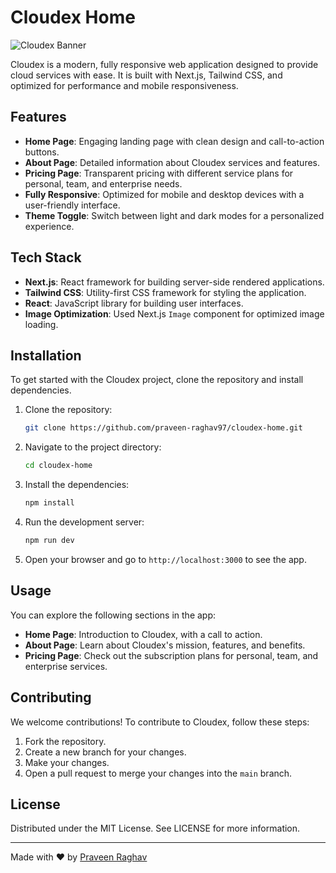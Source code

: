 # Cloudex Home

![Cloudex Banner](https://res.cloudinary.com/derlbfbjz/image/upload/v1735470243/Screenshot_2024-12-29_153425_va7elo.png)  <!-- Replace with your banner image path -->

Cloudex is a modern, fully responsive web application designed to provide cloud services with ease. It is built with Next.js, Tailwind CSS, and optimized for performance and mobile responsiveness.

## Features

- **Home Page**: Engaging landing page with clean design and call-to-action buttons.
- **About Page**: Detailed information about Cloudex services and features.
- **Pricing Page**: Transparent pricing with different service plans for personal, team, and enterprise needs.
- **Fully Responsive**: Optimized for mobile and desktop devices with a user-friendly interface.
- **Theme Toggle**: Switch between light and dark modes for a personalized experience.

## Tech Stack

- **Next.js**: React framework for building server-side rendered applications.
- **Tailwind CSS**: Utility-first CSS framework for styling the application.
- **React**: JavaScript library for building user interfaces.
- **Image Optimization**: Used Next.js `Image` component for optimized image loading.

## Installation

To get started with the Cloudex project, clone the repository and install dependencies.

1. Clone the repository:
    ```bash
    git clone https://github.com/praveen-raghav97/cloudex-home.git
    ```

2. Navigate to the project directory:
    ```bash
    cd cloudex-home
    ```

3. Install the dependencies:
    ```bash
    npm install
    ```

4. Run the development server:
    ```bash
    npm run dev
    ```

5. Open your browser and go to `http://localhost:3000` to see the app.

## Usage

You can explore the following sections in the app:

- **Home Page**: Introduction to Cloudex, with a call to action.
- **About Page**: Learn about Cloudex's mission, features, and benefits.
- **Pricing Page**: Check out the subscription plans for personal, team, and enterprise services.

## Contributing

We welcome contributions! To contribute to Cloudex, follow these steps:

1. Fork the repository.
2. Create a new branch for your changes.
3. Make your changes.
4. Open a pull request to merge your changes into the `main` branch.

## License

Distributed under the MIT License. See LICENSE for more information.

---

Made with ❤️ by [Praveen Raghav](https://github.com/praveen-raghav97)
